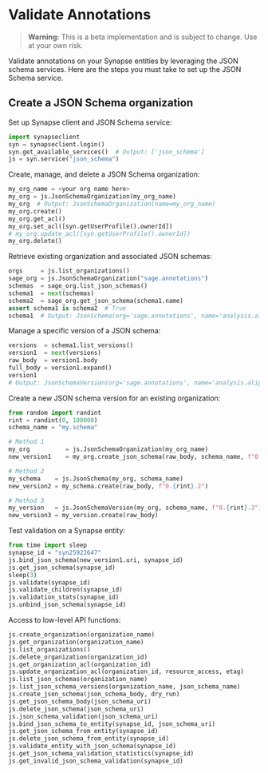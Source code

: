 # Validate Annotations

> **Warning:** This is a beta implementation and is subject to change.  Use at your own risk.

Validate annotations on your Synapse entities by leveraging the JSON schema services.
Here are the steps you must take to set up the JSON Schema service.

## Create a JSON Schema organization

Set up Synapse client and JSON Schema service:

```python
import synapseclient
syn = synapseclient.login()
syn.get_available_services()  # Output: ['json_schema']
js = syn.service("json_schema")
```

Create, manage, and delete a JSON Schema organization:

```python
my_org_name = <your org name here>
my_org = js.JsonSchemaOrganization(my_org_name)
my_org  # Output: JsonSchemaOrganization(name=my_org_name)
my_org.create()
my_org.get_acl()
my_org.set_acl([syn.getUserProfile().ownerId])
# my_org.update_acl([syn.getUserProfile().ownerId])
my_org.delete()
```

Retrieve existing organization and associated JSON schemas:

```python
orgs     = js.list_organizations()
sage_org = js.JsonSchemaOrganization("sage.annotations")
schemas  = sage_org.list_json_schemas()
schema1  = next(schemas)
schema2  = sage_org.get_json_schema(schema1.name)
assert schema1 is schema2  # True
schema1  # Output: JsonSchema(org='sage.annotations', name='analysis.alignmentMethod')
```

Manage a specific version of a JSON schema:

```python
versions  = schema1.list_versions()
version1  = next(versions)
raw_body  = version1.body
full_body = version1.expand()
version1
# Output: JsonSchemaVersion(org='sage.annotations', name='analysis.alignmentMethod', version='0.0.1')
```

Create a new JSON schema version for an existing organization:

```python
from random import randint
rint = randint(0, 100000)
schema_name = "my.schema"

# Method 1
my_org          = js.JsonSchemaOrganization(my_org_name)
new_version1    = my_org.create_json_schema(raw_body, schema_name, f"0.{rint}.1")

# Method 2
my_schema    = js.JsonSchema(my_org, schema_name)
new_version2 = my_schema.create(raw_body, f"0.{rint}.2")

# Method 3
my_version   = js.JsonSchemaVersion(my_org, schema_name, f"0.{rint}.3")
new_version3 = my_version.create(raw_body)
```

Test validation on a Synapse entity:

```python
from time import sleep
synapse_id = "syn25922647"
js.bind_json_schema(new_version1.uri, synapse_id)
js.get_json_schema(synapse_id)
sleep(3)
js.validate(synapse_id)
js.validate_children(synapse_id)
js.validation_stats(synapse_id)
js.unbind_json_schema(synapse_id)
```

Access to low-level API functions:

```python
js.create_organization(organization_name)
js.get_organization(organization_name)
js.list_organizations()
js.delete_organization(organization_id)
js.get_organization_acl(organization_id)
js.update_organization_acl(organization_id, resource_access, etag)
js.list_json_schemas(organization_name)
js.list_json_schema_versions(organization_name, json_schema_name)
js.create_json_schema(json_schema_body, dry_run)
js.get_json_schema_body(json_schema_uri)
js.delete_json_schema(json_schema_uri)
js.json_schema_validation(json_schema_uri)
js.bind_json_schema_to_entity(synapse_id, json_schema_uri)
js.get_json_schema_from_entity(synapse_id)
js.delete_json_schema_from_entity(synapse_id)
js.validate_entity_with_json_schema(synapse_id)
js.get_json_schema_validation_statistics(synapse_id)
js.get_invalid_json_schema_validation(synapse_id)
```
